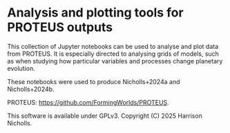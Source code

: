 # Analysis and plotting tools for PROTEUS outputs

This collection of Jupyter notebooks can be used to analyse and plot data from PROTEUS.
It is especially directed to analysing grids of models, such as when studying how particular
variables and processes change planetary evolution.

These notebooks were used to produce Nicholls+2024a and Nicholls+2024b.

PROTEUS: https://github.com/FormingWorlds/PROTEUS.

This software is available under GPLv3. Copyright (C) 2025 Harrison Nicholls.
